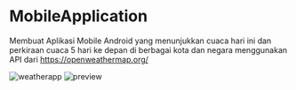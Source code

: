# MobileApplication
Membuat Aplikasi Mobile Android yang menunjukkan cuaca hari ini dan perkiraan cuaca 5 hari ke depan di berbagai kota dan negara menggunakan API dari https://openweathermap.org/

![weatherapp](https://github.com/rizkinugrohho/MobileApplication_Weather-App/assets/36374356/b501705d-f978-4ef5-8da1-a5288d85b5ae)
![preview](https://github.com/rizkinugrohho/MobileApplication_Weather-App/assets/36374356/9f98df73-0384-4c94-b2f2-736b9b34e12b)
